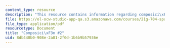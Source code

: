 ```yaml
---
content_type: resource
description: "This resource contains information regarding composici\xF3n #2."
file: https://ol-ocw-studio-app-qa.s3.amazonaws.com/courses/21g-704-spanish-iv-spring-2005/8db440b0908e2a812f0d1b6b9b57936e_MIT21G_704S05_composition2.pdf
file_type: application/pdf
resourcetype: Document
title: "Composici\xF3n #2"
uid: 8db440b0-908e-2a81-2f0d-1b6b9b57936e
---
```

